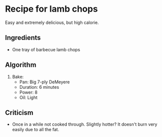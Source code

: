 Recipe for lamb chops
=====================
Easy and extremely delicious, but high calorie.

Ingredients
-----------
- One tray of barbecue lamb chops

Algorithm
---------
1. Bake:
	- Pan: Big 7-ply DeMeyere
	- Duration: 6 minutes
	- Power: 8
	- Oil: Light

Criticism
---------
- Once in a while not cooked through. Slightly hotter? It doesn't burn very easily due to all the fat.